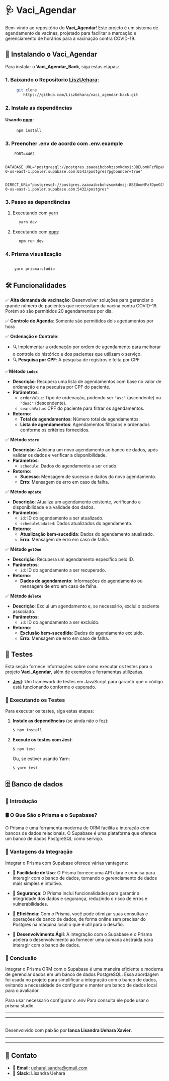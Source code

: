 # 🩺 Vaci_Agendar

Bem-vindo ao repositório do **Vaci_Agendar**! Este projeto é um sistema de agendamento de vacinas, projetado para facilitar a marcação e gerenciamento de horários para a vacinação contra COVID-19.

## 🚀 Instalando o Vaci_Agendar

Para instalar o **Vaci_Agendar_Back**, siga estas etapas:

### 1. Baixando o Repositorio [LiszUehara](https://github.com/LiszUehara/vaci_agendar-back.git):
```bash
     git clone
        https://github.com/LiszUehara/vaci_agendar-back.git
```
### 2. Instale as dependências


#### Usando [npm](https://github.com/npm/cli):
```bash
     npm install
```


### 3. Preencher .env de acordo com .env.example

```plaintext
    PORT=4462

    DATABASE_URL="postgresql://postgres.zaaoaibcbohzsomkdmsj:8BEUomHFzfDpeGCt@aws-0-us-east-1.pooler.supabase.com:6543/postgres?pgbouncer=true"

    DIRECT_URL="postgresql://postgres.zaaoaibcbohzsomkdmsj:8BEUomHFzfDpeGCt@aws-0-us-east-1.pooler.supabase.com:5432/postgres"
```

### 3. Passo as dependências
1. Executando com  [yarn](https://github.com/yarnpkg/yarn)
    
```bash
      yarn dev
```

2. Executando com [npm](https://github.com/npm/cli):
```bash
      npm run dev
```
### 4. Prisma visualização

```bash

    yarn prisma:studio

```
  
## 🛠️ Funcionalidades

✅ **Alta demanda de vacinação**: Desenvolver soluções para gerenciar o grande número de pacientes que necessitam da vacina contra COVID-19. Porém só são permitidos 20 agendamentos por dia. 

✅ **Controle de Agenda**: Somente são permitidos dois agedamentos por hora 

✅ **Ordenação e Controle**:
  - 🔍 Implementar a ordenação por ordem de agendamento para melhorar o controle do histórico e dos pacientes que utilizam o serviço.
  - 🔍 **Pesquisa por CPF**: A pesquisa de registros é feita por CPF.


✅**Método `index`**

- **Descrição**: Recupera uma lista de agendamentos com base no valor de ordenação e na pesquisa por CPF do paciente.
- **Parâmetros**:
  - `orderValue`: Tipo de ordenação, podendo ser `"asc"` (ascendente) ou `"desc"` (descendente).
  - `searchValue`: CPF do paciente para filtrar os agendamentos.
- **Retorno**: 
  - **Total de agendamentos**: Número total de agendamentos.
  - **Lista de agendamentos**: Agendamentos filtrados e ordenados conforme os critérios fornecidos.


✅  **Método `store`**

- **Descrição**: Adiciona um novo agendamento ao banco de dados, após validar os dados e verificar a disponibilidade.
- **Parâmetros**:
  - `schedule`: Dados do agendamento a ser criado.
- **Retorno**: 
  - **Sucesso**: Mensagem de sucesso e dados do novo agendamento.
  - **Erro**: Mensagem de erro em caso de falha.

✅ **Método `update`**

- **Descrição**: Atualiza um agendamento existente, verificando a disponibilidade e a validade dos dados.
- **Parâmetros**:
  - `id`: ID do agendamento a ser atualizado.
  - `scheduleUpdated`: Dados atualizados do agendamento.
- **Retorno**: 
  - **Atualização bem-sucedida**: Dados do agendamento atualizado.
  - **Erro**: Mensagem de erro em caso de falha.


✅ **Método `getOne`**

- **Descrição**: Recupera um agendamento específico pelo ID.
- **Parâmetros**:
  - `id`: ID do agendamento a ser recuperado.
- **Retorno**: 
  - **Dados do agendamento**: Informações do agendamento ou mensagem de erro em caso de falha.


✅ **Método `delete`**

- **Descrição**: Exclui um agendamento e, se necessário, exclui o paciente associado.
- **Parâmetros**:
  - `id`: ID do agendamento a ser excluído.
- **Retorno**: 
  - **Exclusão bem-sucedida**: Dados do agendamento excluído.
  - **Erro**: Mensagem de erro em caso de falha.

## 🧪 Testes

Esta seção fornece informações sobre como executar os testes para o projeto **Vaci_Agendar**, além de exemplos e ferramentas utilizadas.

- **[Jest](https://jestjs.io/)**: Um framework de testes em JavaScript para garantir que o código está funcionando conforme o esperado.


### 🏃 Executando os Testes

Para executar os testes, siga estas etapas:

1. **Instale as dependências** (se ainda não o fez):
    ```bash
    $ npm install
    ```

2. **Execute os testes com Jest**:
    ```bash
    $ npm test
    ```

   Ou, se estiver usando Yarn:
    ```bash
    $ yarn test
    ```

## 🗄️ Banco de dados

### 💾 Introdução

### 🛢️ O Que São o Prisma e o Supabase?

O Prisma é uma ferramenta moderna de ORM facilita a interação com bancos de dados relacionais.
O Supabase é uma plataforma que oferece um banco de dados PostgreSQL como serviço. 


### 🚀 Vantagens da Integração

Integrar o Prisma com Supabase oferece várias vantagens:

- 🚀 **Facilidade de Uso**: O Prisma fornece uma API clara e concisa para interagir com o banco de dados, tornando o gerenciamento de dados mais simples e intuitivo.

- 🚀 **Segurança**: O Prisma inclui funcionalidades para garantir a integridade dos dados e segurança, reduzindo o risco de erros e vulnerabilidades.

- 🚀  **Eficiência**: Com o Prisma, você pode otimizar suas consultas e operações de banco de dados, de forma online sem precisar do Postgres na maquina local o que é util para o desafio.

- 🚀 **Desenvolvimento Ágil**: A integração com o Supabase e o Prisma acelera o desenvolvimento ao fornecer uma camada abstraída para interagir com o banco de dados.

###  🏁 Conclusão

Integrar o Prisma ORM com o Supabase é uma maneira eficiente e moderna de gerenciar dados em um banco de dados PostgreSQL. Essa abordagem foi usada no projeto para simplificar a integração com o banco de dados, evitando a necessidade de configurar e manter um banco de dados local para o avaliador.


Para usar necessario configurar o .env
Para consulta ele pode usar o prisma studio.

---

---
<br>
Desenvolvido com paixão por <strong>Ianca Lisandra Uehara Xavier</strong>.

<br>


---
---


## 💬 Contato

-  📧 **Email**: [ueharalisandra@gmail.com](ueharalisandra@gmail.com)
-  💬 **Slack**: Lisandra Uehara

